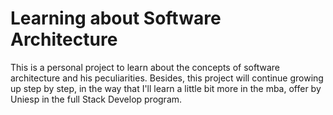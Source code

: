# Learning about Software Architecture

This is a personal project to learn about the concepts
of software architecture and his peculiarities. 
Besides, this project will continue growing up step by step, in the way that I'll learn a little bit more in the mba, offer by Uniesp in the full Stack Develop program.